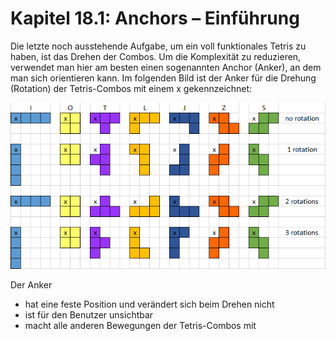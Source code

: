 # Kapitel 18.1: Anchors – Einführung

Die letzte noch ausstehende Aufgabe, um ein voll funktionales Tetris zu haben, ist das Drehen der Combos. Um die
Komplexität zu reduzieren, verwendet man hier am besten einen sogenannten Anchor (Anker), an dem man sich orientieren
kann. Im folgenden Bild ist der Anker für die Drehung (Rotation) der Tetris-Combos mit einem x gekennzeichnet:

![anchors](anchors.png)

Der Anker 

* hat eine feste Position und verändert sich beim Drehen nicht
* ist für den Benutzer unsichtbar
* macht alle anderen Bewegungen der Tetris-Combos mit
